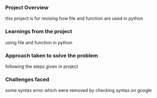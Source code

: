 ### Project Overview

 this project is for revising how file and function are used in python


### Learnings from the project

 using file and function in python


### Approach taken to solve the problem

 following the steps given in project


### Challenges faced

 some syntax error which were removed by checking syntax on google


